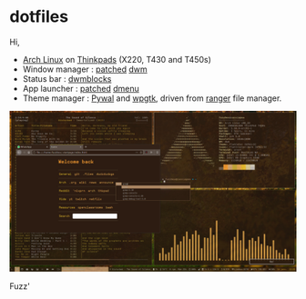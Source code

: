 # dotfiles

Hi,

- [Arch Linux](https://archlinux.org/) on [Thinkpads](https://www.reddit.com/r/thinkpad/) (X220, T430 and T450s)
- Window manager : [patched](https://github.com/Fuzzbox999/dotfiles/tree/master/.dwm/dwm/patches) [dwm](https://dwm.suckless.org/)
- Status bar : [dwmblocks](https://github.com/torrinfail/dwmblocks)
- App launcher : [patched](https://github.com/Fuzzbox999/dotfiles/tree/master/.local/builds/perso/dmenu-5.0-patched) [dmenu](https://tools.suckless.org/dmenu/)
- Theme manager : [Pywal](https://github.com/dylanaraps/pywal) and [wpgtk](https://github.com/BigfootN/wpgtk), driven from [ranger](https://github.com/ranger/ranger) file manager.

![Screenie](https://raw.githubusercontent.com/Fuzzbox999/dotfiles/master/Images/Screenshots/screenie.jpg)

Fuzz'
